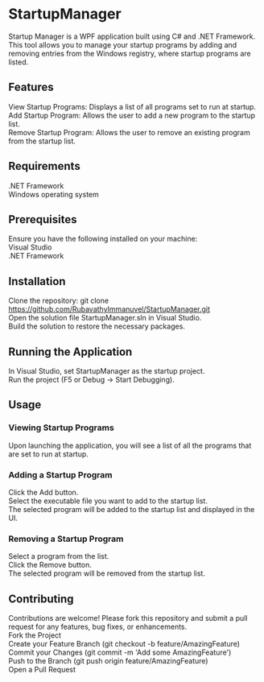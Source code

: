 # StartupManager
Startup Manager is a WPF application built using C# and .NET Framework. This tool allows you to manage your startup programs by adding and removing entries from the Windows registry, where startup programs are listed.

## Features
View Startup Programs: Displays a list of all programs set to run at startup.<br>
Add Startup Program: Allows the user to add a new program to the startup list.<br>
Remove Startup Program: Allows the user to remove an existing program from the startup list.
## Requirements
.NET Framework<br>
Windows operating system<br>
## Prerequisites
Ensure you have the following installed on your machine:<br>
Visual Studio<br>
.NET Framework
## Installation
Clone the repository: git clone https://github.com/RubavathyImmanuvel/StartupManager.git<br>
Open the solution file StartupManager.sln in Visual Studio.<br>
Build the solution to restore the necessary packages.
## Running the Application
In Visual Studio, set StartupManager as the startup project.<br>
Run the project (F5 or Debug -> Start Debugging).
## Usage
### Viewing Startup Programs
Upon launching the application, you will see a list of all the programs that are set to run at startup.
### Adding a Startup Program
Click the Add button.<br>
Select the executable file you want to add to the startup list.<br>
The selected program will be added to the startup list and displayed in the UI.
### Removing a Startup Program
Select a program from the list.<br>
Click the Remove button.<br>
The selected program will be removed from the startup list.
## Contributing
Contributions are welcome! Please fork this repository and submit a pull request for any features, bug fixes, or enhancements.<br>
Fork the Project<br>
Create your Feature Branch (git checkout -b feature/AmazingFeature)<br>
Commit your Changes (git commit -m 'Add some AmazingFeature')<br>
Push to the Branch (git push origin feature/AmazingFeature)<br>
Open a Pull Request
